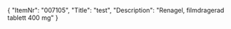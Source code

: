 {
  "ItemNr": "007105",
  "Title": "test",
  "Description": "Renagel, filmdragerad tablett 400 mg"
}